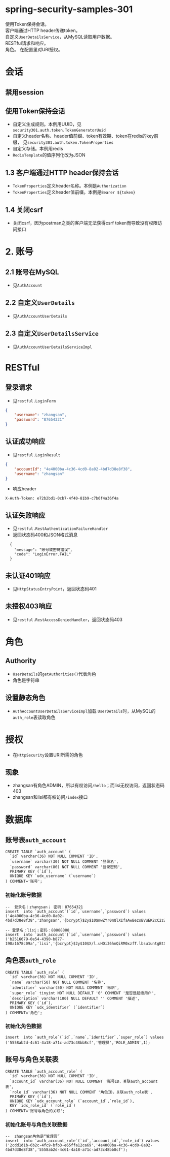 # spring-security-samples-301
使用Token保持会话。  
客户端通过HTTP header传递token。  
自定义`UserDetailsService`，从MySQL读取用户数据。  
RESTful请求和响应。  
角色。
在配置里对URI授权。

# 会话
## 禁用session

## 使用Token保持会话
- 自定义生成规则。本例用UUID，见`security301.auth.token.TokenGeneratorUuid`
- 自定义header名称、header值前缀、token有效期、token在redis的key前缀， 见`security301.auth.token.TokenProperties`
- 自定义存储。本例用redis
- `RedisTemplate`的值序列化改为JSON

## 1.3 客户端通过HTTP header保持会话
- `TokenProperties`定义header名称。本例是`Authorization`
- `TokenProperties`定义header值前缀。本例是`Bearer ${token}`

## 1.4 关闭csrf
- 关闭csrf，因为postman之类的客户端无法获得csrf token而导致没有权限访问接口

# 2. 账号
## 2.1 账号在MySQL
- 见`AuthAccount`

## 2.2 自定义`UserDetails`
- 见`AuthAccountUserDetails`

## 2.3 自定义`UserDetailsService`
- 见`AuthAccountUserDetailsServiceImpl`

# RESTful
## 登录请求
- 见`restful.LoginForm`  
```json
{
    "username": "zhangsan",
    "password": "87654321"
}
```

## 认证成功响应
- 见`restful.LoginResult`  
```json
{
    "accountId": "4e4000ba-4c36-4cd0-8a02-4bd7d38e8f38",
    "username": "zhangsan"
}
```
- 响应header
```
X-Auth-Token: e72b2bd1-0cb7-4f40-81b9-c7b6f4a36f4a
```

## 认证失败响应
- 见`restful.RestAuthenticationFailureHandler`
- 返回状态码400和JSON格式消息  
```
  {
    "message": "账号或密码错误",
    "code": "LoginError.FAIL"
  }
```

## 未认证401响应
- 见`HttpStatusEntryPoint`，返回状态码401

## 未授权403响应
- 见`restful.RestAccessDeniedHandler`，返回状态码403

# 角色
## Authority
- `UserDetails`的`getAuthorities()`代表角色
- 角色是字符串

## 设置静态角色
- `AuthAccountUserDetailsServiceImpl`加载 `UserDetails`时，从MySQL的`auth_role`表读取角色

#  授权
- 在`HttpSecurity`设置URI所需的角色

## 现象
- zhangsan有角色ADMIN，所以有权访问`/hello`；而lisi无权访问，返回状态码403
- zhangsan和lisi都有权访问`/index`接口

# 数据库
## 账号表`auth_account`
```
CREATE TABLE `auth_account` (
  `id` varchar(36) NOT NULL COMMENT 'ID',
  `username` varchar(30) NOT NULL COMMENT '登录名',
  `password` varchar(80) NOT NULL COMMENT '登录密码',
  PRIMARY KEY (`id`),
  UNIQUE KEY `udx_username` (`username`)
) COMMENT='账号';
```

### 初始化账号数据
```
--  登录名：zhangsan； 密码：87654321
insert  into `auth_account`(`id`,`username`,`password`) values
('4e4000ba-4c36-4cd0-8a02-4bd7d38e8f38','zhangsan','{bcrypt}$2y$10$mwZYr0mQlXIfaAwBezsBVuEK2cC2zZjJzWGhd.m0dX1iTHDusd3u6');

-- 登录名：lisi；密码：88888888
insert  into `auth_account`(`id`,`username`,`password`) values
('b2516679-0e54-4390-b877-198a1678c09a','lisi','{bcrypt}$2y$10$X/l.uHOi36hnQiRM0xzfT.lbsu1untgBtXg3CAsMlhcGZtfetpnru');
```

## 角色表`auth_role`
```
CREATE TABLE `auth_role` (
  `id` varchar(36) NOT NULL COMMENT 'ID',
  `name` varchar(50) NOT NULL COMMENT '名称',
  `identifier` varchar(50) NOT NULL COMMENT '标识',
  `super_role` tinyint NOT NULL DEFAULT '0' COMMENT '是否是超级用户',
  `description` varchar(100) NULL DEFAULT '' COMMENT '描述',
  PRIMARY KEY (`id`),
  UNIQUE KEY `udx_identifier` (`identifier`)
) COMMENT='角色';

```

### 初始化角色数据
```
insert  into `auth_role`(`id`,`name`,`identifier`,`super_role`) values ('5558ab2d-4c61-4a18-a71c-ad73c48bb8cf','管理员','ROLE_ADMIN',1);
```

## 账号与角色关联表
```
CREATE TABLE `auth_account_role` (
  `id` varchar(36) NOT NULL COMMENT 'ID',
  `account_id` varchar(36) NOT NULL COMMENT '账号ID，关联auth_account表',
  `role_id` varchar(36) NOT NULL COMMENT '角色ID，关联auth_role表',
  PRIMARY KEY (`id`),
  UNIQUE KEY `udx_account_role` (`account_id`,`role_id`),
  KEY `idx_role_id` (`role_id`)
) COMMENT='账号与角色的关联';
```

### 初始化账号与角色关联数据
```
--  zhangsan角色是“管理员”
insert  into `auth_account_role`(`id`,`account_id`,`role_id`) values ('2cdd1d1b-6b2c-4fc9-bfb3-e65ffa12ca69','4e4000ba-4c36-4cd0-8a02-4bd7d38e8f38','5558ab2d-4c61-4a18-a71c-ad73c48bb8cf');

```